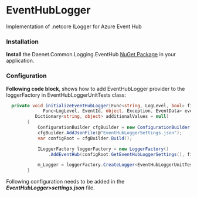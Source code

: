 # EventHubLogger
Implementation of .netcore ILogger for Azure Event Hub

### Installation 
**Install** the Daenet.Common.Logging.EventHub [NuGet Package](http:// "Link missing") in your application.

### Configuration

**Following code block**, shows how to add EventHubLogger provider to the loggerFactory in EventHubLoggerUnitTests class:
```C#
  private void initializeEventHubLogger(Func<string, LogLevel, bool> filter,
              Func<LogLevel, EventId, object, Exception, EventData> eventDataFormatter = null,
           Dictionary<string, object> additionalValues = null)
        {
            ConfigurationBuilder cfgBuilder = new ConfigurationBuilder();
            cfgBuilder.AddJsonFile(@"EventHubLoggerSettings.json");
            var configRoot = cfgBuilder.Build();

            ILoggerFactory loggerFactory = new LoggerFactory()
                .AddEventHub(configRoot.GetEventHubLoggerSettings(), filter, eventDataFormatter, additionalValues);

            m_Logger = loggerFactory.CreateLogger<EventHubLoggerUnitTests>();
        }
 ```
   Following configuration needs to be added in the ***EventHubLogger>settings.json*** file.
